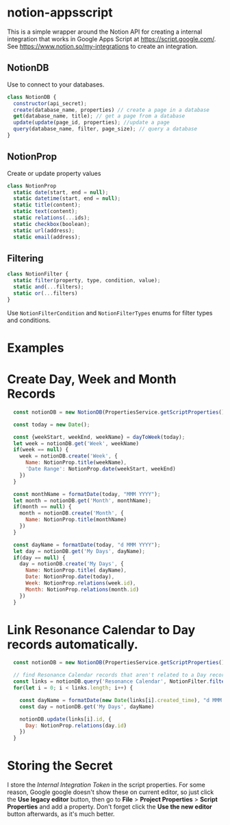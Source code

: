 # notion-appsscript

This is a simple wrapper around the Notion API for creating a internal integration that works in Google Apps Script at https://script.google.com/. 
See https://www.notion.so/my-integrations to create an integration.

## NotionDB
Use to connect to your databases.
```javascript
class NotionDB {
  constructor(api_secret);
  create(database_name, properties) // create a page in a database
  get(database_name, title); // get a page from a database
  update(update(page_id, properties); //update a page
  query(database_name, filter, page_size); // query a database
}
```

## NotionProp
Create or update property values
```javascript
class NotionProp
  static date(start, end = null);
  static datetime(start, end = null);
  static title(content);
  static text(content);
  static relations(...ids);
  static checkbox(boolean);
  static url(address);
  static email(address);
```

## Filtering

```javascript
class NotionFilter {
  static filter(property, type, condition, value);
  static and(...filters);
  static or(...filters)
}
```
Use `NotionFilterCondition` and `NotionFilterTypes` enums for filter types and conditions.


# Examples

# Create Day, Week and Month Records

```javascript
  const notionDB = new NotionDB(PropertiesService.getScriptProperties().getProperty('notion-secret'));

  const today = new Date();

  const {weekStart, weekEnd, weekName} = dayToWeek(today);
  let week = notionDB.get('Week', weekName)
  if(week == null) {
    week = notionDB.create('Week', {
      Name: NotionProp.title(weekName),
      'Date Range': NotionProp.date(weekStart, weekEnd)
    })
  }

  const monthName = formatDate(today, "MMM YYYY");
  let month = notionDB.get('Month', monthName);
  if(month == null) {
    month = notionDB.create('Month', {
      Name: NotionProp.title(monthName)
    })  
  }

  const dayName = formatDate(today, "d MMM YYYY");
  let day = notionDB.get('My Days', dayName);
  if(day == null) {
    day = notionDB.create('My Days', {
      Name: NotionProp.title( dayName),
      Date: NotionProp.date(today),
      Week: NotionProp.relations(week.id),
      Month: NotionProp.relations(month.id)      
    })
  }
```



# Link Resonance Calendar to Day records automatically.

```javascript
  const notionDB = new NotionDB(PropertiesService.getScriptProperties().getProperty('notion-secret'));

  // find Resonance Calendar records that aren't related to a Day record
  const links = notionDB.query('Resonance Calendar', NotionFilter.filter('Day', NotionFilterTypes.relation, NotionFilterCondition.is_empty, true), 100);
  for(let i = 0; i < links.length; i++) {

    const dayName = formatDate(new Date(links[i].created_time), "d MMM YYYY");
    const day = notionDB.get('My Days', dayName)

    notionDB.update(links[i].id, {
      Day: NotionProp.relations(day.id)
    })
  }
```


# Storing the Secret
I store the *Internal Integration Token* in the script properties.  For some reason, Google google doesn't show these on current editor, so just click the **Use legacy editor** button, then go to **File** > **Project Properties** > **Script Properties** and add a property. Don't forget click the **Use the new editor** button afterwards, as it's much better.
